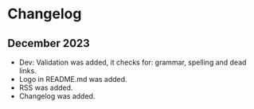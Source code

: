 # Changelog

## December 2023

- Dev: Validation was added, it checks for: grammar, spelling and dead links.
- Logo in README.md was added.
- RSS was added.
- Changelog was added.